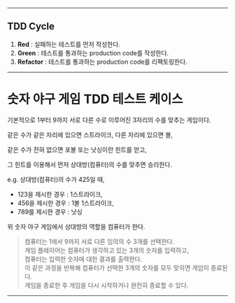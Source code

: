 ---

## TDD Cycle

1. **Red** : 실패하는 테스트를 먼저 작성한다.
2. **Green** : 테스트를 통과하는 production code를 작성한다.
3. **Refactor** : 테스트를 통과하는 production code를 리팩토링한다.

----

# 숫자 야구 게임 TDD 테스트 케이스

기본적으로 1부터 9까지 서로 다른 수로 이루어진 3자리의 수를 맞추는 게임이다.

같은 수가 같은 자리에 있으면 스트라이크, 다른 자리에 있으면 볼,

같은 수가 전혀 없으면 포볼 또는 낫싱이란 힌트를 얻고,

그 힌트를 이용해서 먼저 상대방(컴퓨터)의 수를 맞추면 승리한다.

e.g. 상대방(컴퓨터)의 수가 425일 때,

- 123을 제시한 경우 : 1스트라이크,
- 456을 제시한 경우 : 1볼 1스트라이크,
- 789를 제시한 경우 : 낫싱

위 숫자 야구 게임에서 상대방의 역할을 컴퓨터가 한다.

> 컴퓨터는 1에서 9까지 서로 다른 임의의 수 3개를 선택한다.<br>
> 게임 플레이어는 컴퓨터가 생각하고 있는 3개의 숫자를 입력하고,<br>
> 컴퓨터는 입력한 숫자에 대한 결과를 출력한다.<br>
> 이 같은 과정을 반복해 컴퓨터가 선택한 3개의 숫자를 모두 맞히면 게임이 종료된다.<br>
> 게임을 종료한 후 게임을 다시 시작하거나 완전히 종료할 수 있다.

------
